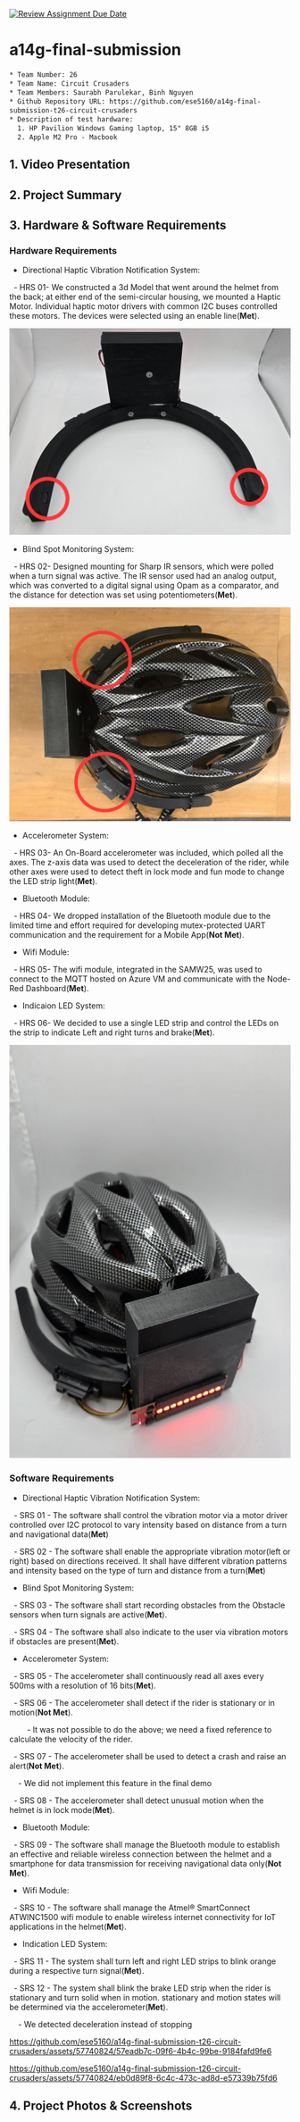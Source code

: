 [![Review Assignment Due Date](https://classroom.github.com/assets/deadline-readme-button-24ddc0f5d75046c5622901739e7c5dd533143b0c8e959d652212380cedb1ea36.svg)](https://classroom.github.com/a/kzkUPShx)
# a14g-final-submission

    * Team Number: 26
    * Team Name: Circuit Crusaders
    * Team Members: Saurabh Parulekar, Binh Nguyen
    * Github Repository URL: https://github.com/ese5160/a14g-final-submission-t26-circuit-crusaders
    * Description of test hardware: 
      1. HP Pavilion Windows Gaming laptop, 15" 8GB i5
      2. Apple M2 Pro - Macbook 

## 1. Video Presentation

## 2. Project Summary

## 3. Hardware & Software Requirements

### Hardware Requirements

- Directional Haptic Vibration Notification System:

  - HRS 01- We constructed a 3d Model that went around the helmet from the back; at either end of the semi-circular housing, we mounted a Haptic Motor. Individual haptic motor drivers with common I2C buses controlled these motors. The devices were selected using an enable line(**Met**).

![Haptic Motors](https://github.com/ese5160/a14g-final-submission-t26-circuit-crusaders/blob/main/images/Haptic%20Motors.jpg)

- Blind Spot Monitoring System:

  - HRS 02- Designed mounting for Sharp IR sensors, which were polled when a turn signal was active. The IR sensor used had an analog output, which was converted to a digital signal using Opam as a comparator, and the distance for detection was set using potentiometers(**Met**).

![IR sensor](https://github.com/ese5160/a14g-final-submission-t26-circuit-crusaders/blob/main/images/IRsensors.jpg)

- Accelerometer System:

  - HRS 03- An On-Board accelerometer was included, which polled all the axes. The z-axis data was used to detect the deceleration of the rider, while other axes were used to detect theft in lock mode and fun mode to change the LED strip light(**Met**).


- Bluetooth Module:

  - HRS 04- We dropped installation of the Bluetooth module due to the limited time and effort required for developing mutex-protected UART communication and the requirement for a Mobile App(**Not Met**).

- Wifi Module:

  - HRS 05- The wifi module, integrated in the SAMW25, was used to connect to the MQTT hosted on Azure VM and communicate with the Node-Red Dashboard(**Met**).

- Indicaion LED System:

  - HRS 06- We decided to use a single LED strip and control the LEDs on the strip to indicate Left and right turns and brake(**Met**).

![LED Strip](https://github.com/ese5160/a14g-final-submission-t26-circuit-crusaders/blob/main/images/Back%20with%20with%20Helmet.jpg)

### Software Requirements

- Directional Haptic Vibration Notification System:

  - SRS 01 - The software shall control the vibration motor via a motor driver controlled over I2C protocol to vary intensity based on distance from a turn and navigational data(**Met**)

  - SRS 02 - The software shall enable the appropriate vibration motor(left or right) based on directions received. It shall have different vibration patterns and intensity based on the type of turn and distance from a turn(**Met**)

- Blind Spot Monitoring System:

  - SRS 03 - The software shall start recording obstacles from the Obstacle sensors when turn signals are active(**Met**).

  - SRS 04 - The software shall also indicate to the user via vibration motors if obstacles are present(**Met**).

- Accelerometer System:

  - SRS 05 - The accelerometer shall continuously read all axes every 500ms with a resolution of 16 bits(**Met**).

  - SRS 06 - The accelerometer shall detect if the rider is stationary or in motion(**Not Met**).

        - It was not possible to do the above; we need a fixed reference to calculate the velocity of the rider.

  - SRS 07 - The accelerometer shall be used to detect a crash and raise an alert(**Not Met**).

    - We did not implement this feature in the final demo

  - SRS 08 - The accelerometer shall detect unusual motion when the helmet is in lock mode(**Met**).

- Bluetooth Module:

  - SRS 09 - The software shall manage the Bluetooth module to establish an effective and reliable wireless connection between the helmet and a smartphone for data transmission for receiving navigational data only(**Not Met**).

- Wifi Module:

  - SRS 10 - The software shall manage the Atmel® SmartConnect ATWINC1500 wifi module to enable wireless internet connectivity for IoT applications in the helmet(**Met**).

- Indication LED System:

  - SRS 11 - The system shall turn left and right LED strips to blink orange during a respective turn signal(**Met**).

  - SRS 12 - The system shall blink the brake LED strip when the rider is stationary and turn solid when in motion. stationary and motion states will be determined via the accelerometer(**Met**).

    - We detected deceleration instead of stopping



https://github.com/ese5160/a14g-final-submission-t26-circuit-crusaders/assets/57740824/57eadb7c-09f6-4b4c-99be-9184fafd9fe6



https://github.com/ese5160/a14g-final-submission-t26-circuit-crusaders/assets/57740824/eb0d89f8-6c4c-473c-ad8d-e57339b75fd6



## 4. Project Photos & Screenshots
